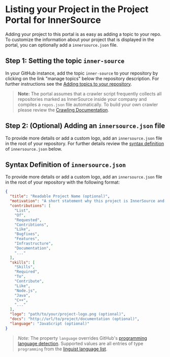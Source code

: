 # Listing your Project in the Project Portal for InnerSource

Adding your project to this portal is as easy as adding a topic to your repo. To customize the information about your project that is displayed in the portal, you can optionally add a `innersource.json` file.

## Step 1: Setting the topic `inner-source`

In your GitHub instance, add the topic `inner-source` to your repository by clicking on the link "manage topics" below the repository description. For further instructions see the [Adding topics to your repository](https://docs.github.com/en/github/administering-a-repository/managing-repository-settings/classifying-your-repository-with-topics#adding-topics-to-your-repository).

> **Note:** The portal assumes that a crawler script frequently collects all repositories marked as InnerSource inside your company and compiles a `repos.json` file automatically. To build your own crawler please review the [Crawling Documentation](CRAWLING.md).

## Step 2: (Optional) Adding an `innersource.json` file

To provide more details or add a custom logo, add an `innersource.json` file in the root of your repository. For further details review the [syntax definition](LISTING.md#syntax-definition-of-innersourcejson) of `innersource.json` below.

## Syntax Definition of `innersource.json`

To provide more details or add a custom logo, add an `innersource.json` file in the root of your repository with the following format:

``` json
{
  "title": "Readable Project Name (optional)",
  "motivation": "A short statement why this project is InnerSource and why contributors should care (optional)",
  "contributions": [
    "List",
    "Of",
    "Requested",
    "Contribtions",
    "Like",
    "Bugfixes",
    "Features",
    "Infrastructure",
    "Documentation",
    "..."
  ],
  "skills": [
    "Skills",
    "Required",
    "To",
    "Contribute",
    "Like",
    "Node.js",
    "Java",
    "C++",
    "..."
  ],
  "logo": "path/to/your/project-logo.png (optional)",
  "docs": "http://url/to/project/documentation (optional)",
  "language": "JavaScript (optional)"
}
```

> *Note:* The property `language` overrides GitHub's [programming language detection](https://docs.github.com/en/github/creating-cloning-and-archiving-repositories/about-repository-languages). Supported values are all entries of type `programming` from the [linguist language list](https://github.com/github/linguist/blob/master/lib/linguist/languages.yml).
